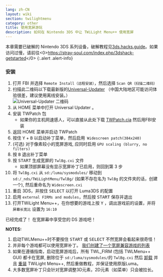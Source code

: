 ```yaml
---
lang: zh-CN
layout: wiki
section: twilightmenu
category: other
title: 使用宽屏游玩
description: 如何在 Nintendo 3DS 中让 TWiLight Menu++ 使用宽屏
---
```


本章需要已破解的 Nintendo 3DS 系列设备，破解教程见[3ds.hacks.guide](https://3ds.hacks.guide)。如果访问过慢，请前往<0>https://stray-soul.com/index.php/3dshack-getstarted</0>
{:.alert .alert-info}

### 安装
1. 打开 FBI 并选择 `Remote Install（远程安装）`，然后选择 `Scan QR（扫描二维码）`
1. 扫描此二维码以下载最新版的[Universal-Updater](https://github.com/Universal-Team/Universal-Updater) （中国大陆地区可能访问体验很差，建议使用离线安装。）<br> ![Universal-Updater 二维码](https://db.universal-team.net/assets/images/qr/universal-updater-cia.png)
1. 从 HOME 菜单中打开 Universal Updater 。
1. 安装 TWPatch 包
   - 如果你的主机网速感人，可以直接从此处下载 [TWPatch.cia](https://gbatemp.net/download/twpatch.37400/version/38832/download?file=302085) 然后用FBI安装
1. 返回 HOME 菜单并启动 TWPatch
1. 按住 <kbd class="face">Y</kbd> + <kbd class="face">B</kbd> 以启动补丁菜单，然后启用` Widescreen patch(384x240)`
1. (可选) 对于像素较小的宽屏游戏, 应同时启用 `GPU scaling (blurry, no filters)`
1. 按 <kbd class="face">B</kbd> 退出补丁菜单
1. 按 <kbd>START</kbd> 生成宽屏的 `TwlBg.cxi` 文件
   - 如果顶部屏幕没有显示宽屏补丁已启用，则回到第 3 步
1. 将 `TwlBg.cxi` 从 `sd:/luma/sysmodules/` 移动到 `sd:/_nds/TWiLightMenu/TwlBg/` (如果不存在名为 `TwlBg` 的文件夹的话，创建一个), 然后重命名为 `Widescreen.cxi`
1. 重启 3DS，并按住 <kbd>SELECT</kbd> 以打开 Luma3DS 的配置
1. 启用 `external FIRMs and modules`，然后按 <kbd>START</kbd> 保存并退出
1. 打开TWiLight Menu++，在你想要的游戏上按 <kbd class="face">Y</kbd> ，调出游戏前的设置，并将 `屏幕长宽比` 设置为 `16:10`

已经完成了！ 在宽屏幕中享受您的 DS 游戏吧！

**NOTES:**
1. 启动TWLMenu++时不要按住 <kbd>START</kbd> 或 <kbd>SELECT</kbd> 不然宽屏会看起来很奇怪！
1. 并非每个游戏都可以使用宽屏补丁。 [我们创建了一个宽屏兼容游戏的列表](https://github.com/DS-Homebrew/TWiLightMenu/blob/master/7zfile/3DS%20-%20CFW%20users/Games%20supported%20with%20widescreen.txt)
1. 如果在遵循指南，启动宽屏游戏后，所有 TWL_FIRM (包括 TWLMenu++ GUI) 都卡在宽屏, 删除位于 `sd:/luma/sysmodules/`的 `TwlBg.cxi` 然后 [卸载](https://wiki.ds-homebrew.com/twilightmenu/uninstalling-3ds) 并且 [重装](https://wiki.ds-homebrew.com/twilightmenu/installing-3ds) TWiLight Menu++, 然后重做教程，并保证使用原版Luma。
1. 大多数宽屏补丁只会针对宽屏调整3D元素，2D元素（如菜单）只会被拉长。
